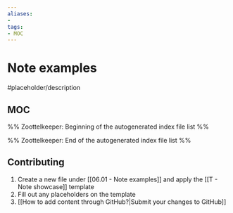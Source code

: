 ```yaml
---
aliases:
- 
tags:
- MOC
---
```


# Note examples

#placeholder/description

## MOC

%% Zoottelkeeper: Beginning of the autogenerated index file list  %%

%% Zoottelkeeper: End of the autogenerated index file list  %%


## Contributing

1. Create a new file under [[06.01 - Note examples]] and apply the [[T - Note showcase]] template
2. Fill out any placeholders on the template
3. [[How to add content through GitHub?|Submit your changes to GitHub]]

